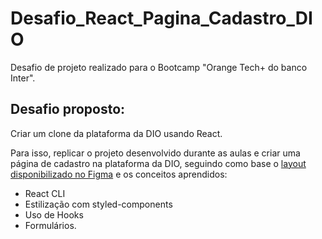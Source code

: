 # Desafio_React_Pagina_Cadastro_DIO
Desafio de projeto realizado para o Bootcamp "Orange Tech+ do banco Inter".

## Desafio proposto:
Criar um clone da plataforma da DIO usando React.

Para isso, replicar o projeto desenvolvido durante as aulas e criar uma página de cadastro na plataforma da DIO, seguindo como base o [layout disponibilizado no Figma](https://www.figma.com/file/fvjQQNtqaUdpuNixvCZVav/DIO-CLONE?node-id=0%3A1&t=VybADCmPjsyeR0TQ-0) e os conceitos aprendidos:

- React CLI
- Estilização com styled-components
- Uso de Hooks
- Formulários.
